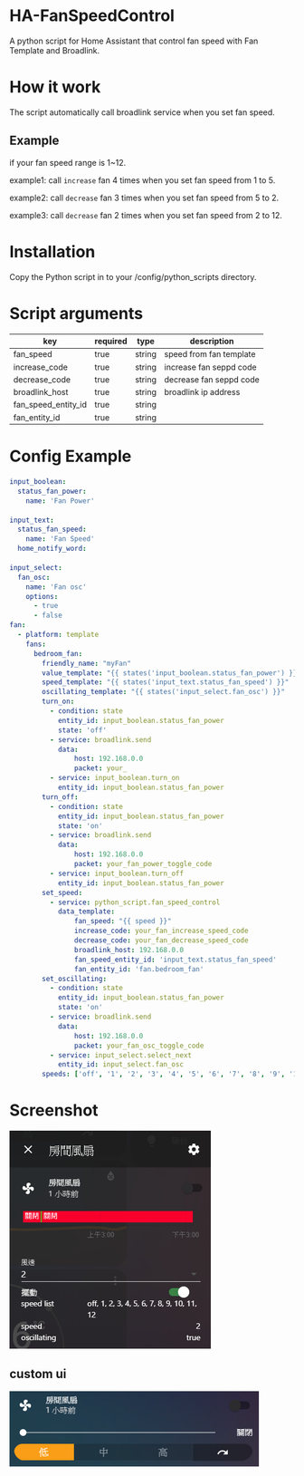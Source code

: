 # HA-FanSpeedControl
A python script for Home Assistant that control fan speed with Fan Template and Broadlink.

# How it work
The script automatically call broadlink service when you set fan speed.

## Example
if your fan speed range is 1~12.

example1: call `increase` fan 4 times when you set fan speed from 1 to 5.

example2: call `decrease` fan 3 times when you set fan speed from 5 to 2.

example3: call `decrease` fan 2 times when you set fan speed from 2 to 12.



# Installation
Copy the Python script in to your /config/python_scripts directory.

# Script arguments
|key|required|type|description|
|-|-|-|-|
|fan_speed|true|string|speed from fan template|
|increase_code|true|string|increase fan seppd code|
|decrease_code|true|string|decrease fan seppd code|
|broadlink_host|true|string|broadlink ip address|
|fan_speed_entity_id|true|string||
|fan_entity_id|true|string||

# Config Example
```yaml
input_boolean:
  status_fan_power:
    name: 'Fan Power'

input_text:
  status_fan_speed:
    name: 'Fan Speed'
  home_notify_word:

input_select:
  fan_osc:
    name: 'Fan osc'
    options:
      - true
      - false
fan:
  - platform: template
    fans:
      bedroom_fan:
        friendly_name: "myFan"
        value_template: "{{ states('input_boolean.status_fan_power') }}"
        speed_template: "{{ states('input_text.status_fan_speed') }}"
        oscillating_template: "{{ states('input_select.fan_osc') }}"
        turn_on:
          - condition: state
            entity_id: input_boolean.status_fan_power
            state: 'off'
          - service: broadlink.send
            data:
                host: 192.168.0.0
                packet: your_
          - service: input_boolean.turn_on
            entity_id: input_boolean.status_fan_power
        turn_off:
          - condition: state
            entity_id: input_boolean.status_fan_power
            state: 'on'
          - service: broadlink.send
            data:
                host: 192.168.0.0
                packet: your_fan_power_toggle_code
          - service: input_boolean.turn_off
            entity_id: input_boolean.status_fan_power
        set_speed:
          - service: python_script.fan_speed_control
            data_template:
                fan_speed: "{{ speed }}"
                increase_code: your_fan_increase_speed_code
                decrease_code: your_fan_decrease_speed_code
                broadlink_host: 192.168.0.0
                fan_speed_entity_id: 'input_text.status_fan_speed'
                fan_entity_id: 'fan.bedroom_fan'
        set_oscillating:
          - condition: state
            entity_id: input_boolean.status_fan_power
            state: 'on'
          - service: broadlink.send
            data:
                host: 192.168.0.0
                packet: your_fan_osc_toggle_code
          - service: input_select.select_next
            entity_id: input_select.fan_osc
        speeds: ['off', '1', '2', '3', '4', '5', '6', '7', '8', '9', '10', '11', '12']
```

# Screenshot
![image](/Screenshot/fan.png)

## custom ui
![image](/Screenshot/fanui.png)
